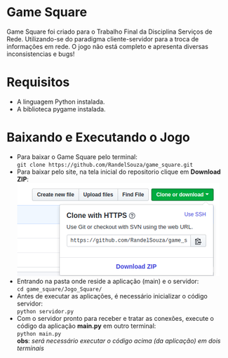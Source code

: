 # Game Square
Game Square foi criado para o Trabalho Final da Disciplina Serviços de Rede.
Utilizando-se do paradigma cliente-servidor para a troca de informações em rede.
O jogo não está completo e apresenta diversas inconsistencias e bugs!

# Requisitos
* A linguagem Python instalada.
* A biblioteca pygame instalada.

# Baixando e Executando o Jogo
* Para baixar o Game Square pelo terminal: </br>
`git clone https://github.com/RandelSouza/game_square.git`
* Para baixar pelo site, na tela inicial do repositorio clique em **Download ZIP**: </br>
![alt text](https://github.com/RandelSouza/game_square/blob/master/Jogo_Square/readmeImage/gitgamesquare.png)
* Entrando na pasta onde reside a aplicação (main) e o servidor: </br>
`cd game_square/Jogo_Square/`
* Antes de executar as aplicações, é necessário inicializar o código servidor: </br>
`python servidor.py`
* Com o servidor pronto para receber e tratar as conexões, execute o código da
aplicação **main.py** em outro terminal: </br>
`python main.py`</br>
**obs**: *será necessário executar o código acima (da aplicação) em dois terminais*
